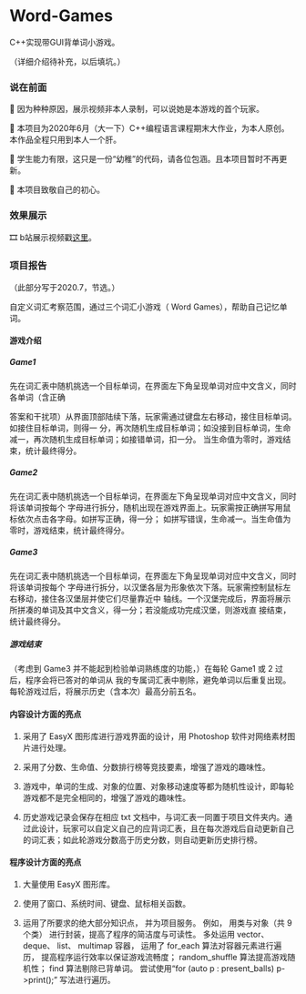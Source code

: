 # Word-Games
 C++实现带GUI背单词小游戏。

（详细介绍待补充，以后填坑。）

### 说在前面

📌 因为种种原因，展示视频非本人录制，可以说她是本游戏的首个玩家。

📌 本项目为2020年6月（大一下）C++编程语言课程期末大作业，为本人原创。本作品全程只用到本人一个肝。

📌 学生能力有限，这只是一份“幼稚”的代码，请各位包涵。且本项目暂时不再更新。

📌 本项目致敬自己的初心。

### 效果展示

🎞 b站展示视频戳[这里](https://www.bilibili.com/video/BV1pv411v7zt)。

### 项目报告

（此部分写于2020.7，节选。）

自定义词汇考察范围，通过三个词汇小游戏（ Word Games），帮助自己记忆单词。

#### 游戏介绍

##### Game1

先在词汇表中随机挑选一个目标单词，在界面左下角呈现单词对应中文含义，同时各单词（含正确

答案和干扰项）从界面顶部陆续下落，玩家需通过键盘左右移动，接住目标单词。如接住目标单词，则得一
分，再次随机生成目标单词；如没接到目标单词，生命减一，再次随机生成目标单词；如接错单词，扣一分。
当生命值为零时，游戏结束，统计最终得分。

##### Game2

先在词汇表中随机挑选一个目标单词，在界面左下角呈现单词对应中文含义，同时将该单词按每个
字母进行拆分，随机出现在游戏界面上。玩家需按正确拼写用鼠标依次点击各字母。如拼写正确，得一分；
如拼写错误，生命减一。当生命值为零时，游戏结束，统计最终得分。

##### Game3

先在词汇表中随机挑选一个目标单词，在界面左下角呈现单词对应中文含义，同时将该单词按每个
字母进行拆分，以汉堡各层为形象依次下落。玩家需控制鼠标左右移动，接住各汉堡层并使它们尽量靠近中
轴线。一个汉堡完成后，界面将展示所拼凑的单词及其中文含义，得一分；若没能成功完成汉堡，则游戏直
接结束，统计最终得分。

##### 游戏结束

（考虑到 Game3 并不能起到检验单词熟练度的功能，）在每轮 Game1 或 2 过后，程序会将已答对的单词从
我的专属词汇表中剔除，避免单词以后重复出现。
每轮游戏过后，将展示历史（含本次）最高分前五名。

#### 内容设计方面的亮点

1. 采用了 EasyX 图形库进行游戏界面的设计，用 Photoshop 软件对网络素材图片进行处理。

2. 采用了分数、生命值、分数排行榜等竞技要素，增强了游戏的趣味性。

3. 游戏中，单词的生成、对象的位置、对象移动速度等都为随机性设计，即每轮游戏都不是完全相同的，增强了游戏的趣味性。
  
4. 历史游戏记录会保存在相应 txt 文档中，与词汇表一同置于项目文件夹内。通过此设计，玩家可以自定义自己的应背词汇表，且在每次游戏后自动更新自己的词汇表；如此轮游戏分数高于历史分数，则自动更新历史排行榜。

#### 程序设计方面的亮点

1. 大量使用 EasyX 图形库。

2. 使用了窗口、系统时间、键盘、鼠标相关函数。

3. 运用了所要求的绝大部分知识点， 并为项目服务。
    例如， 用类与对象（共 9 个类） 进行封装，提高了程序的简洁度与可读性。
    多处运用 vector、 deque、 list、 multimap 容器， 运用了 for_each 算法对容器元素进行遍历， 提高程序运行效率以保证游戏流畅度； random_shuffle 算法提高游戏随机性； find 算法剔除已背单词。
    尝试使用“for (auto p : present_balls) p->print();” 写法进行遍历。  